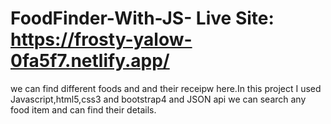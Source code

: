 # FoodFinder-With-JS- Live Site: https://frosty-yalow-0fa5f7.netlify.app/
we can find different  foods and and their receipw here.In this project I used Javascript,html5,css3 and bootstrap4 and JSON api
we can search any food item and  can find their details.



